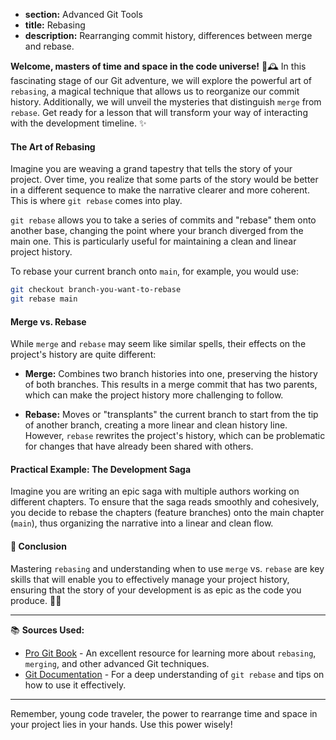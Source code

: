 * **section:** Advanced Git Tools
* **title:** Rebasing
* **description:** Rearranging commit history, differences between merge and rebase.

**Welcome, masters of time and space in the code universe!** 🚀🕰️ In this fascinating stage of our Git adventure, we will explore the powerful art of `rebasing`, a magical technique that allows us to reorganize our commit history. Additionally, we will unveil the mysteries that distinguish `merge` from `rebase`. Get ready for a lesson that will transform your way of interacting with the development timeline. ✨

#### The Art of Rebasing

Imagine you are weaving a grand tapestry that tells the story of your project. Over time, you realize that some parts of the story would be better in a different sequence to make the narrative clearer and more coherent. This is where `git rebase` comes into play.

`git rebase` allows you to take a series of commits and "rebase" them onto another base, changing the point where your branch diverged from the main one. This is particularly useful for maintaining a clean and linear project history.

To rebase your current branch onto `main`, for example, you would use:

```bash
git checkout branch-you-want-to-rebase
git rebase main
```

#### Merge vs. Rebase

While `merge` and `rebase` may seem like similar spells, their effects on the project's history are quite different:

- **Merge:** Combines two branch histories into one, preserving the history of both branches. This results in a merge commit that has two parents, which can make the project history more challenging to follow.
  
- **Rebase:** Moves or "transplants" the current branch to start from the tip of another branch, creating a more linear and clean history line. However, `rebase` rewrites the project's history, which can be problematic for changes that have already been shared with others.

#### Practical Example: The Development Saga

Imagine you are writing an epic saga with multiple authors working on different chapters. To ensure that the saga reads smoothly and cohesively, you decide to rebase the chapters (feature branches) onto the main chapter (`main`), thus organizing the narrative into a linear and clean flow.

#### 🤔 Conclusion

Mastering `rebasing` and understanding when to use `merge` vs. `rebase` are key skills that will enable you to effectively manage your project history, ensuring that the story of your development is as epic as the code you produce. 📖✨

---

📚 **Sources Used:**

- [Pro Git Book](https://git-scm.com/book/en/v2) - An excellent resource for learning more about `rebasing`, `merging`, and other advanced Git techniques.
- [Git Documentation](https://git-scm.com/docs/git-rebase) - For a deep understanding of `git rebase` and tips on how to use it effectively.

---

Remember, young code traveler, the power to rearrange time and space in your project lies in your hands. Use this power wisely!